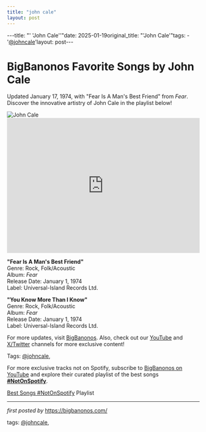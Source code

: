 ```yaml
---
title: "john cale"
layout: post
---
```

---title: "' 'John Cale''"date: 2025-01-19original_title: "'John Cale'"tags:  - '[@johncale](/tags/johncale/)'layout: post---<!-- Title of the Post --><h1 >BigBanonos Favorite Songs by John Cale</h1> <!-- Introductory Text --><p >Updated January 17, 1974, with "Fear Is A Man's Best Friend" from <em>Fear</em>. Discover the innovative artistry of John Cale in the playlist below!</p> <!-- Featured Image --><div > <img src="https://static.tvtropes.org/pmwiki/pub/images/john_cale.jpg" alt="John Cale" /></div> <!-- Spotify Embed --><div > <iframe src="https://open.spotify.com/embed/playlist/51EPrMjzpmK3NSdpo44UMP?utm_source=generator" width="100%" height="352" frameborder="0" allowfullscreen="" allow="autoplay; clipboard-write; encrypted-media; fullscreen; picture-in-picture" loading="lazy"></iframe></div> <!-- Song Information --><div > <p><strong>"Fear Is A Man's Best Friend"</strong><br> Genre: Rock, Folk/Acoustic<br> Album: <em>Fear</em><br> Release Date: January 1, 1974<br> Label: Universal-Island Records Ltd.</p> <p><strong>"You Know More Than I Know"</strong><br> Genre: Rock, Folk/Acoustic<br> Album: <em>Fear</em><br> Release Date: January 1, 1974<br> Label: Universal-Island Records Ltd.</p></div> <!-- Footer Links --><div > <p>For more updates, visit <a href="https://bigbanonos.com/" target="_blank">BigBanonos</a>. Also, check out our <a href="https://www.youtube.com/[@BigBanonos](/tags/BigBanonos/)" target="_blank">YouTube</a> and <a href="https://x.com/bigbanonos" target="_blank">X/Twitter</a> channels for more exclusive content!</p></div> <!-- Tags --><p >Tags: [@johncale](/tags/johncale/),</p><!--Subscribe and Playlist Links--><div>    <p>For more exclusive tracks not on Spotify, subscribe to <a href="https://www.youtube.com/[@BigBanonos](/tags/BigBanonos/)" target="_blank">BigBanonos on YouTube</a> and explore their curated playlist of the best songs <strong>[#NotOnSpotify](/tags/NotOnSpotify/)</strong>.</p>    <p><a href="https://www.youtube.com/playlist?list=PLtuNtuTatqI0kFahUCbtbfenC_ET5O_tr" target="_blank">Best Songs [#NotOnSpotify](/tags/NotOnSpotify/) Playlist<br /></a></p></div><hr /><p><em>first posted by</em> <a href="https://bigbanonos.com/" rel="noopener" target="_new">https://bigbanonos.com/</a></p><p>tags: [@johncale](/tags/johncale/),</p>